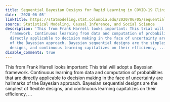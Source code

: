 ```yaml
---
title: Sequential Bayesian Designs for Rapid Learning in COVID-19 Clinical Trials
date: '2020-06-05'
linkTitle: https://statmodeling.stat.columbia.edu/2020/06/05/sequential-bayesian-designs-for-rapid-learning-in-covid-19-clinical-trials/
source: Statistical Modeling, Causal Inference, and Social Science
description: 'This from Frank Harrell looks important: This trial will adopt a Bayesian
  framework. Continuous learning from data and computation of probabilities that are
  directly applicable to decision making in the face of uncertainty are hallmarks
  of the Bayesian approach. Bayesian sequential designs are the simplest of flexible
  designs, and continuous learning capitalizes on their efficiency, ...'
disable_comments: true
---
```

This from Frank Harrell looks important: This trial will adopt a Bayesian framework. Continuous learning from data and computation of probabilities that are directly applicable to decision making in the face of uncertainty are hallmarks of the Bayesian approach. Bayesian sequential designs are the simplest of flexible designs, and continuous learning capitalizes on their efficiency, ...